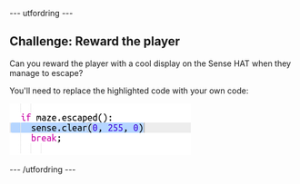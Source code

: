 \--- utfordring \---

## Challenge: Reward the player

Can you reward the player with a cool display on the Sense HAT when they manage to escape?

You'll need to replace the highlighted code with your own code:

![skjermbilde](images/compass-reward.png)

\--- /utfordring \---